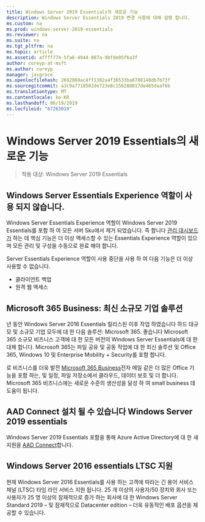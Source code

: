```yaml
---
title: Windows Server 2019 Essentials의 새로운 기능
description: Windows Server Essentials 2019 변경 사항에 대해 설명 합니다.
ms.custom: na
ms.prod: windows-server-2019-essentials
ms.reviewer: na
ms.suite: na
ms.tgt_pltfrm: na
ms.topic: article
ms.assetid: affff774-5fa6-4944-887a-9bfde05f6a3f
author: coreyp-at-msft
ms.author: coreyp
manager: jasgroce
ms.openlocfilehash: 2692869ac4ff1302a4f36533ba8788148db7b73f
ms.sourcegitcommit: a3c9a7718502de723e8c156288017de465daaf6b
ms.translationtype: MT
ms.contentlocale: ko-KR
ms.lasthandoff: 06/19/2019
ms.locfileid: "67263019"
---
```

# <a name="whats-new-in-windows-server-2019-essentials"></a>Windows Server 2019 Essentials의 새로운 기능

> 적용 대상: Windows Server 2019 Essentials

## <a name="windows-server-essentials-experience-role-has-been-deprecated"></a>Windows Server Essentials Experience 역할이 사용 되지 않습니다.

Windows Server Essentials Experience 역할이 Windows Server 2019 Essentials를 포함 하 여 모든 서버 Sku에서 제거 되었습니다. 즉 합니다 [관리 대시보드가](../manage/overview-of-the-dashboard-in-windows-server-essentials.md) 하는 데 핵심 기능은 더 이상 액세스할 수 있는 Essentials Experience 역할이 있으며 모든 관리 및 구성을 수동으로 완료 해야 합니다. 

Server Essentials Experience 역할이 사용 중단을 사용 하 여 다음 기능은 더 이상 사용할 수 없습니다.

-   클라이언트 백업 
-   원격 웹 액세스 

## <a name="microsoft-365-business-the-modern-small-business-solution"></a>Microsoft 365 Business: 최신 소규모 기업 솔루션 

년 동안 Windows Server 2016 Essentials 릴리스된 이후 작업 하였습니다 하드 대규모 및 소규모 기업 모두에 대 한 다음 솔루션: Microsoft 365. 좋습니다 Microsoft 365 소규모 비즈니스 고객에 대 한 모든 버전의 Windows Server Essentials에 대 한 대체 합니다. Microsoft 365는 파일 공유 및 공동 작업에 대 한 최신 솔루션 및 Office 365, Windows 10 및 Enterprise Mobility + Security를 포함 합니다. 

로 비즈니스를 더욱 발전 [Microsoft 365 Business](https://www.microsoft.com/microsoft-365/business)전자 메일 같은 더 많은 Office 기능을 포함 하는, 및 일정, 파일 저장소에서 클라우드, 데이터 보호 및 더 합니다. Microsoft 365 비즈니스에는 새로운 수준의 생산성을 달성 하 여 small business 데 도움이 됩니다.

## <a name="aad-connect-can-now-be-installed-on-windows-server-2019-essentials"></a>AAD Connect 설치 될 수 있습니다 Windows Server 2019 essentials

Windows Server 2019 Essentials 포함을 통해 Azure Active Directory에 대 한 새 지원을 [AAD Connect](https://docs.microsoft.com/azure/active-directory/connect/active-directory-aadconnect-prerequisites)합니다. 

## <a name="ltsc-support-for-windows-server-2016-essentials"></a>Windows Server 2016 essentials LTSC 지원

현재 Windows Server 2016 Essentials를 사용 하는 고객에 따라는 긴 용어 서비스 채널 (LTSC) 타임 라인 서비스 지원 됩니다.
25 개 이상의 사용자/50 장치와 회사 또는 사용자가 25 명 이상의 잠재적으로 증가 하는 회사에 대 한 Windows Server Standard 2019 – 및 잠재적으로 Datacenter edition – 더욱 유동적인 배포 옵션을 제공할 수 있습니다.
